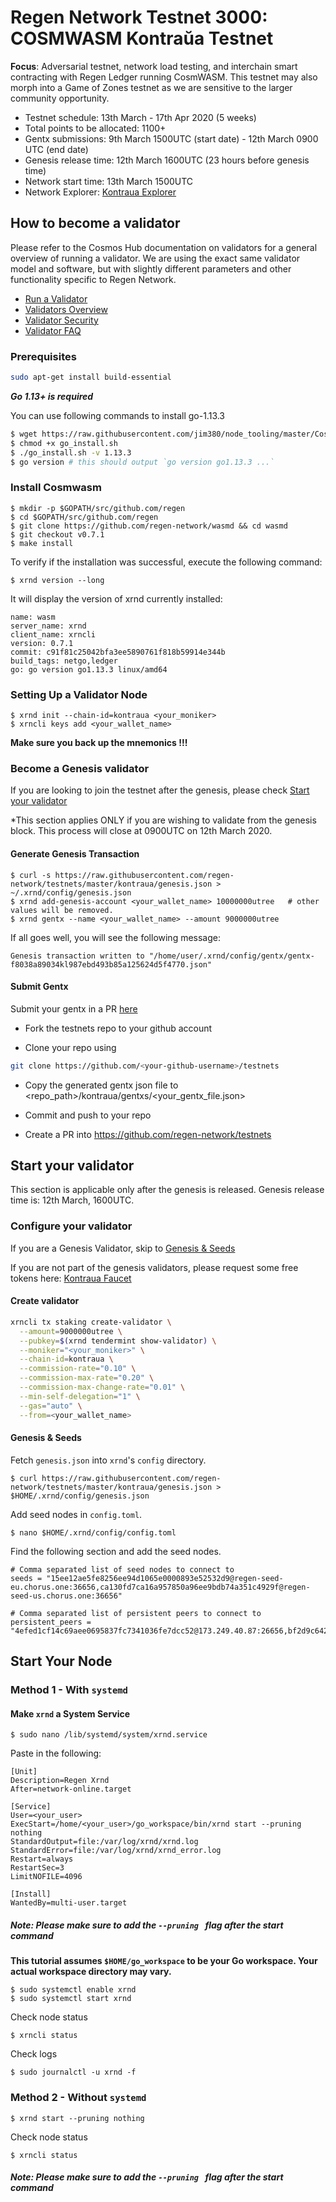 # Regen Network Testnet 3000: COSMWASM Kontraŭa Testnet

**Focus**: Adversarial testnet, network load testing, and interchain smart contracting with Regen Ledger running CosmWASM. This testnet may also morph into a Game of Zones testnet as we are sensitive to the larger community opportunity.

* Testnet schedule: 13th March - 17th Apr 2020 (5 weeks)
* Total points to be allocated: 1100+
* Gentx submissions: 9th March 1500UTC (start date) - 12th March 0900 UTC (end date)
* Genesis release time: 12th March 1600UTC (23 hours before genesis time)
* Network start time: 13th March 1500UTC
* Network Explorer: [Kontraua Explorer](https://explorer.regen.vitwit.com/)

## How to become a validator

Please refer to the Cosmos Hub documentation on validators for a general overview of running a validator. We are using the exact same validator model and software, but with slightly different parameters and other functionality specific to Regen Network.

* [Run a Validator](https://cosmos.network/docs/cosmos-hub/validators/validator-setup.html)
* [Validators Overview](https://cosmos.network/docs/cosmos-hub/validators/overview.html)
* [Validator Security](https://cosmos.network/docs/cosmos-hub/validators/security.html)
* [Validator FAQ](https://cosmos.network/docs/cosmos-hub/validators/validator-faq.html)

### Prerequisites

```sh
sudo apt-get install build-essential
```

***Go 1.13+ is required***

You can use following commands to install go-1.13.3
```sh
$ wget https://raw.githubusercontent.com/jim380/node_tooling/master/Cosmos/CLI/go_install.sh
$ chmod +x go_install.sh
$ ./go_install.sh -v 1.13.3
$ go version # this should output `go version go1.13.3 ...`
```

### Install Cosmwasm
```
$ mkdir -p $GOPATH/src/github.com/regen
$ cd $GOPATH/src/github.com/regen
$ git clone https://github.com/regen-network/wasmd && cd wasmd
$ git checkout v0.7.1
$ make install
```

To verify if the installation was successful, execute the following command:
```
$ xrnd version --long
```
It will display the version of xrnd currently installed:
```
name: wasm
server_name: xrnd
client_name: xrncli
version: 0.7.1
commit: c91f81c25042bfa3ee5890761f818b59914e344b
build_tags: netgo,ledger
go: go version go1.13.3 linux/amd64
```

### Setting Up a Validator Node
```
$ xrnd init --chain-id=kontraua <your_moniker>
$ xrncli keys add <your_wallet_name>
```
**Make sure you back up the mnemonics !!!**

### Become a Genesis validator

If you are looking to join the testnet after the genesis, please check [Start your validator](#start-your-validator)

*This section applies ONLY if you are wishing to validate from the genesis block. This process will close at 0900UTC on 12th March 2020.

#### Generate Genesis Transaction 
```
$ curl -s https://raw.githubusercontent.com/regen-network/testnets/master/kontraua/genesis.json > ~/.xrnd/config/genesis.json
$ xrnd add-genesis-account <your_wallet_name> 10000000utree   # other values will be removed.
$ xrnd gentx --name <your_wallet_name> --amount 9000000utree
```
If all goes well, you will see the following message:
```
Genesis transaction written to "/home/user/.xrnd/config/gentx/gentx-f8038a89034kl987ebd493b85a125624d5f4770.json"
```
#### Submit Gentx
Submit your gentx in a PR [here](https://github.com/regen-network/testnets)

- Fork the testnets repo to your github account 

- Clone your repo using

```sh
git clone https://github.com/<your-github-username>/testnets
```

- Copy the generated gentx json file to <repo_path>/kontraua/gentxs/<your_gentx_file.json>

- Commit and push to your repo
- Create a PR into https://github.com/regen-network/testnets


## Start your validator

This section is applicable only after the genesis is released. Genesis release time is: 12th March, 1600UTC.

### Configure your validator

If you are a Genesis Validator, skip to [Genesis & Seeds](#genesis--seeds)

If you are not part of the genesis validators, please request some free tokens here: [Kontraua Faucet](https://leaderboard.regen.vitwit.com/faucet)

#### Create validator
```sh
xrncli tx staking create-validator \
  --amount=9000000utree \
  --pubkey=$(xrnd tendermint show-validator) \
  --moniker="<your_moniker>" \
  --chain-id=kontraua \
  --commission-rate="0.10" \
  --commission-max-rate="0.20" \
  --commission-max-change-rate="0.01" \
  --min-self-delegation="1" \
  --gas="auto" \
  --from=<your_wallet_name>
```

#### Genesis & Seeds
Fetch `genesis.json` into `xrnd`'s `config` directory.
```
$ curl https://raw.githubusercontent.com/regen-network/testnets/master/kontraua/genesis.json > $HOME/.xrnd/config/genesis.json
```

Add seed nodes in `config.toml`.
```
$ nano $HOME/.xrnd/config/config.toml
```
Find the following section and add the seed nodes.
```
# Comma separated list of seed nodes to connect to
seeds = "15ee12ae5fe8256ee94d1065e0000893e52532d9@regen-seed-eu.chorus.one:36656,ca130fd7ca16a957850a96ee9bdb74a351c4929f@regen-seed-us.chorus.one:36656"
```
```
# Comma separated list of persistent peers to connect to
persistent_peers = "4efed1cf14c69aee0695837fc7341036fe7dcc52@173.249.40.87:26656,bf2d9c642d82990ab7e6b5dbc24695e56edfb43e@3.134.55.15:26656"
```

## Start Your Node

### **Method 1** - With `systemd`

#### Make `xrnd` a System Service

```
$ sudo nano /lib/systemd/system/xrnd.service
```
Paste in the following:
```
[Unit]
Description=Regen Xrnd
After=network-online.target

[Service]
User=<your_user>
ExecStart=/home/<your_user>/go_workspace/bin/xrnd start --pruning nothing
StandardOutput=file:/var/log/xrnd/xrnd.log
StandardError=file:/var/log/xrnd/xrnd_error.log
Restart=always
RestartSec=3
LimitNOFILE=4096

[Install]
WantedBy=multi-user.target
```

##### Note: Please make sure to add the ```--pruning ``` flag after the start command

**This tutorial assumes `$HOME/go_workspace` to be your Go workspace. Your actual workspace directory may vary.**

```
$ sudo systemctl enable xrnd
$ sudo systemctl start xrnd
```
Check node status
```
$ xrncli status
```
Check logs
```
$ sudo journalctl -u xrnd -f
```

### **Method 2** - Without `systemd`
```
$ xrnd start --pruning nothing
```
Check node status
```
$ xrncli status
```
##### Note: Please make sure to add the ```--pruning ``` flag after the start command
